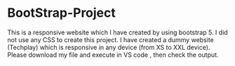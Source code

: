 # BootStrap-Project
This is a responsive website which I have created by using bootstrap 5. I did not use any CSS to create this project. I have created a dummy website (Techplay) which is responsive in any device (from XS to XXL device). Please download my file and execute in VS code , then check the output.
